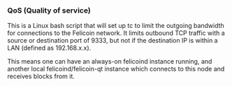 ### QoS (Quality of service) ###

This is a Linux bash script that will set up tc to limit the outgoing bandwidth for connections to the Felicoin network. It limits outbound TCP traffic with a source or destination port of 9333, but not if the destination IP is within a LAN (defined as 192.168.x.x).

This means one can have an always-on felicoind instance running, and another local felicoind/felicoin-qt instance which connects to this node and receives blocks from it.
